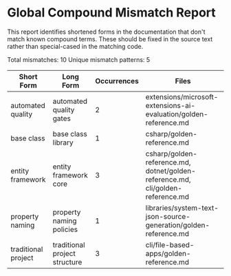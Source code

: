 # Global Compound Mismatch Report

This report identifies shortened forms in the documentation that don't match known compound terms.
These should be fixed in the source text rather than special-cased in the matching code.

Total mismatches: 10
Unique mismatch patterns: 5

| Short Form | Long Form | Occurrences | Files |
|------------|-----------|-------------|-------|
| automated quality | automated quality gates | 2 | extensions/microsoft-extensions-ai-evaluation/golden-reference.md |
| base class | base class library | 1 | csharp/golden-reference.md |
| entity framework | entity framework core | 3 | csharp/golden-reference.md, dotnet/golden-reference.md, cli/golden-reference.md |
| property naming | property naming policies | 1 | libraries/system-text-json-source-generation/golden-reference.md |
| traditional project | traditional project structure | 3 | cli/file-based-apps/golden-reference.md |
